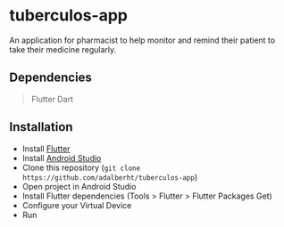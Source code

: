 # tuberculos-app
An application for pharmacist to help monitor and remind their patient to take their medicine regularly.

## Dependencies
> Flutter
> Dart

## Installation
- Install [Flutter](https://flutter.io/get-started/install/)
- Install [Android Studio](https://developer.android.com/studio/)
- Clone this repository (```git clone https://github.com/adalberht/tuberculos-app```)
- Open project in Android Studio
- Install Flutter dependencies (Tools > Flutter > Flutter Packages Get)
- Configure your Virtual Device
- Run

